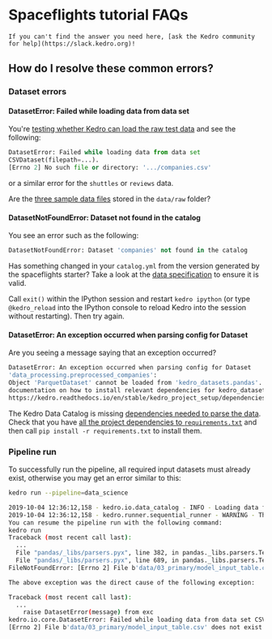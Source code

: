# Spaceflights tutorial FAQs

```{note}
If you can't find the answer you need here, [ask the Kedro community for help](https://slack.kedro.org)!
```

## How do I resolve these common errors?

### Dataset errors
#### DatasetError: Failed while loading data from data set
You're [testing whether Kedro can load the raw test data](./set_up_data.md#test-that-kedro-can-load-the-data) and see the following:

```python
DatasetError: Failed while loading data from data set
CSVDataset(filepath=...).
[Errno 2] No such file or directory: '.../companies.csv'
```

or a similar error for the `shuttles` or `reviews` data.

Are the [three sample data files](./set_up_data.md#project-datasets) stored in the `data/raw` folder?

#### DatasetNotFoundError: Dataset not found in the catalog

You see an error such as the following:

```python
DatasetNotFoundError: Dataset 'companies' not found in the catalog
```

Has something changed in your `catalog.yml` from the version generated by the spaceflights starter? Take a look at the [data specification](./set_up_data.md#dataset-registration) to ensure it is valid.


Call `exit()` within the IPython session and restart `kedro ipython` (or type `@kedro_reload` into the IPython console to reload Kedro into the session without restarting). Then try again.


#### DatasetError: An exception occurred when parsing config for Dataset

Are you seeing a message saying that an exception occurred?

```bash
DatasetError: An exception occurred when parsing config for Dataset
'data_processing.preprocessed_companies':
Object 'ParquetDataset' cannot be loaded from 'kedro_datasets.pandas'. Please see the
documentation on how to install relevant dependencies for kedro_datasets.pandas.ParquetDataset:
https://kedro.readthedocs.io/en/stable/kedro_project_setup/dependencies.html
```

The Kedro Data Catalog is missing [dependencies needed to parse the data](../kedro_project_setup/dependencies.md#install-dependencies-related-to-the-data-catalog). Check that you have [all the project dependencies to `requirements.txt`](./tutorial_template.md#install-project-dependencies) and then call `pip install -r requirements.txt` to install them.

### Pipeline run

To successfully run the pipeline, all required input datasets must already exist, otherwise you may get an error similar to this:


```bash
kedro run --pipeline=data_science

2019-10-04 12:36:12,158 - kedro.io.data_catalog - INFO - Loading data from `model_input_table` (CSVDataset)...
2019-10-04 12:36:12,158 - kedro.runner.sequential_runner - WARNING - There are 3 nodes that have not run.
You can resume the pipeline run with the following command:
kedro run
Traceback (most recent call last):
  ...
  File "pandas/_libs/parsers.pyx", line 382, in pandas._libs.parsers.TextReader.__cinit__
  File "pandas/_libs/parsers.pyx", line 689, in pandas._libs.parsers.TextReader._setup_parser_source
FileNotFoundError: [Errno 2] File b'data/03_primary/model_input_table.csv' does not exist: b'data/03_primary/model_input_table.csv'

The above exception was the direct cause of the following exception:

Traceback (most recent call last):
  ...
    raise DatasetError(message) from exc
kedro.io.core.DatasetError: Failed while loading data from data set CSVDataset(filepath=data/03_primary/model_input_table.csv, save_args={'index': False}).
[Errno 2] File b'data/03_primary/model_input_table.csv' does not exist: b'data/03_primary/model_input_table.csv'
```
